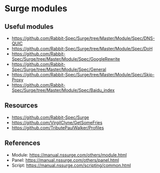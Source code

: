 # Surge modules

## Useful modules

- https://github.com/Rabbit-Spec/Surge/tree/Master/Module/Spec/DNS-QUIC
- https://github.com/Rabbit-Spec/Surge/tree/Master/Module/Spec/DoH
- https://github.com/Rabbit-Spec/Surge/tree/Master/Module/Spec/GoogleRewrite
- https://github.com/Rabbit-Spec/Surge/tree/Master/Module/Spec/General
- https://github.com/Rabbit-Spec/Surge/tree/Master/Module/Spec/Skip-Proxy
- https://github.com/Rabbit-Spec/Surge/tree/Master/Module/Spec/Baidu_index

## Resources

- https://github.com/Rabbit-Spec/Surge
- https://github.com/VirgilClyne/GetSomeFries
- https://github.com/TributePaulWalker/Profiles

## References

- Module: https://manual.nssurge.com/others/module.html
- Panel: https://manual.nssurge.com/others/panel.html
- Script: https://manual.nssurge.com/scripting/common.html

